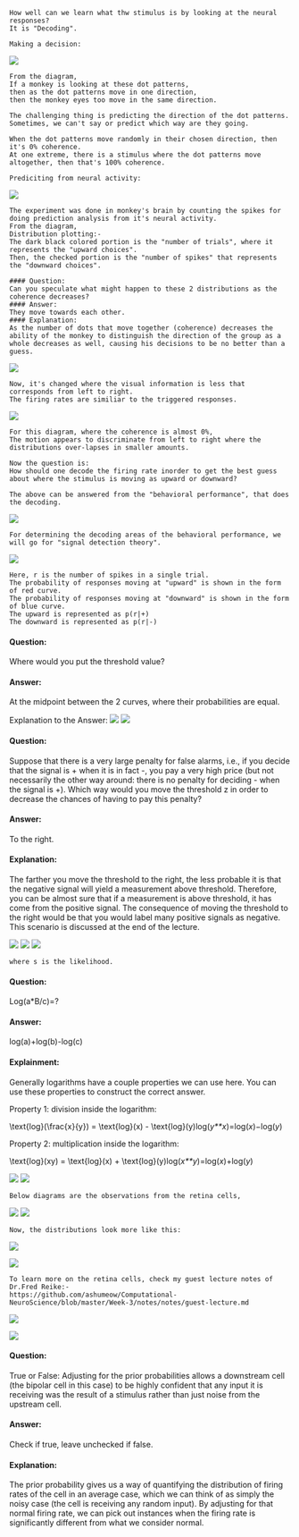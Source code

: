 ```
How well can we learn what thw stimulus is by looking at the neural responses?
It is "Decoding".
```
```
Making a decision:
```
![](http://geekresearchlab.net/coursera/neuro/neuro-decision-1.jpg)
```
From the diagram,
If a monkey is looking at these dot patterns, 
then as the dot patterns move in one direction, 
then the monkey eyes too move in the same direction.

The challenging thing is predicting the direction of the dot patterns.
Sometimes, we can't say or predict which way are they going.

When the dot patterns move randomly in their chosen direction, then it's 0% coherence.
At one extreme, there is a stimulus where the dot patterns move altogether, then that's 100% coherence.
```
```
Prediciting from neural activity:
```
![](http://geekresearchlab.net/coursera/neuro/neuro-decision-2.jpg)
```
The experiment was done in monkey's brain by counting the spikes for doing prediction analysis from it's neural activity.
From the diagram,
Distribution plotting:-
The dark black colored portion is the "number of trials", where it represents the "upward choices".
Then, the checked portion is the "number of spikes" that represents the "downward choices".

#### Question:
Can you speculate what might happen to these 2 distributions as the coherence decreases?
#### Answer:
They move towards each other.
#### Explanation:
As the number of dots that move together (coherence) decreases the ability of the monkey to distinguish the direction of the group as a whole decreases as well, causing his decisions to be no better than a guess.

```
![](http://geekresearchlab.net/coursera/neuro/neuro-decision-3.jpg)
```
Now, it's changed where the visual information is less that corresponds from left to right.
The firing rates are similiar to the triggered responses.
```
![](http://geekresearchlab.net/coursera/neuro/neuro-decision-4.jpg)
```
For this diagram, where the coherence is almost 0%,
The motion appears to discriminate from left to right where the distributions over-lapses in smaller amounts.
```
```
Now the question is:
How should one decode the firing rate inorder to get the best guess about where the stimulus is moving as upward or downward?
```
```
The above can be answered from the "behavioral performance", that does the decoding.
```
![](http://geekresearchlab.net/coursera/neuro/neuro-decision-5.jpg)
```
For determining the decoding areas of the behavioral performance, we will go for "signal detection theory".
```
![](http://geekresearchlab.net/coursera/neuro/neuro-decision-6.jpg)
```
Here, r is the number of spikes in a single trial.
The probability of responses moving at "upward" is shown in the form of red curve.
The probability of responses moving at "downward" is shown in the form of blue curve.
The upward is represented as p(r|+)
The downward is represented as p(r|-)
```

#### Question:
Where would you put the threshold value?
#### Answer:
At the midpoint between the 2 curves, where their probabilities are equal.

Explanation to the Answer: 
![](http://geekresearchlab.net/coursera/neuro/neuro-decision-7.jpg) 
![](http://geekresearchlab.net/coursera/neuro/neuro-decision-8.jpg) 

#### Question:
Suppose that there is a very large penalty for false alarms, i.e., if you decide that the signal is + when it is in fact -, you pay a very high price (but not necessarily the other way around: there is no penalty for deciding - when the signal is +). Which way would you move the threshold z in order to decrease the chances of having to pay this penalty?

#### Answer:
To the right.

#### Explanation:
The farther you move the threshold to the right, the less probable it is that the negative signal will yield a measurement above threshold. Therefore, you can be almost sure that if a measurement is above threshold, it has come from the positive signal. The consequence of moving the threshold to the right would be that you would label many positive signals as negative. This scenario is discussed at the end of the lecture.

![](http://geekresearchlab.net/coursera/neuro/neuro-decision-9.jpg)
![](http://geekresearchlab.net/coursera/neuro/neuro-decision-10.jpg) 
![](http://geekresearchlab.net/coursera/neuro/neuro-decision-11.jpg)
```
where s is the likelihood.
```
#### Question:

Log(a*B/c)=?

#### Answer:

log(a)+log(b)-log(c)

#### Explainment:

Generally logarithms have a couple properties we can use here. You can use these properties to construct the correct answer.

Property 1: division inside the logarithm:

\text{log}(\frac{x}{y}) = \text{log}(x) - \text{log}(y)log(*y**x*)=log(*x*)−log(*y*)

Property 2: multiplication inside the logarithm:

\text{log}(xy) = \text{log}(x) + \text{log}(y)log(*x**y*)=log(*x*)+log(*y*)

![](http://geekresearchlab.net/coursera/neuro/neuro-decision-13.jpg) 
![](http://geekresearchlab.net/coursera/neuro/neuro-decision-14.jpg) 

```
Below diagrams are the observations from the retina cells,
```
![](http://geekresearchlab.net/coursera/neuro/neuro-decision-15.jpg)
![](http://geekresearchlab.net/coursera/neuro/neuro-decision-16.jpg)
```
Now, the distributions look more like this:
```
![](http://geekresearchlab.net/coursera/neuro/neuro-decision-17.jpg)

![](http://geekresearchlab.net/coursera/neuro/neuro-decision-18.jpg) 
```
To learn more on the retina cells, check my guest lecture notes of Dr.Fred Reike:-
https://github.com/ashumeow/Computational-NeuroScience/blob/master/Week-3/notes/notes/guest-lecture.md
```
![](http://geekresearchlab.net/coursera/neuro/neuro-decision-19.jpg)

![](http://geekresearchlab.net/coursera/neuro/neuro-decision-20.jpg)

#### Question:

True or False: Adjusting for the prior probabilities allows a downstream cell (the bipolar cell in this case) to be highly confident that any input it is receiving was the result of a stimulus rather than just noise from the upstream cell.

#### Answer:

Check if true, leave unchecked if false.

#### Explanation:

The prior probability gives us a way of quantifying the distribution of firing rates of the cell in an average case, which we can think of as simply the noisy case (the cell is receiving any random input). By adjusting for that normal firing rate, we can pick out instances when the firing rate is significantly different from what we consider normal.
